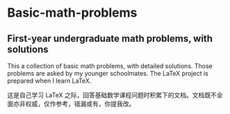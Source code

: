 # Basic-math-problems
## First-year undergraduate math problems, with solutions

This a collection of basic math problems, with detailed solutions. Those problems are asked by my younger schoolmates. The LaTeX project is prepared when I learn LaTeX.

这是自己学习 LaTeX 之际，回答基础数学课程问题时积累下的文档。文档既不全面亦非权威，仅作参考，错漏或有，你提我改。

